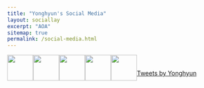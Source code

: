 ```yaml
---
title: "Yonghyun's Social Media"
layout: sociallay
excerpt: "AOA"
sitemap: true
permalink: /social-media.html
---
```

<div class="col-sm-8 clearfix">
<a href="https://www.facebook.com/yonghyun.chung.52"><img src="{{ site.url }}{{ site.baseurl }}/images/logopic/FB.png" class="img-responsive" width="60px" style="float: left" /></a> 
<a href="https://github.com/maguman"><img src="{{ site.url }}{{ site.baseurl }}/images/logopic/github-logo.png" class="img-responsive" width="60px" style="float: left" /></a>
<a href="https://www.researchgate.net/profile/Yonghyun-Chung-2"><img src="{{ site.url }}{{ site.baseurl }}/images/logopic/researchgate.png" class="img-responsive" width="60px" style="float: left" /></a>
<a href="https://bsky.app/profile/ychung.bsky.social"><img src="{{ site.url }}{{ site.baseurl }}/images/logopic/bluesky.png" class="img-responsive" width="60px" style="float: left" /></a>
<a href="https://www.youtube.com/channel/UCJLKhB5FXj9eoVqY0ymLIsQ"><img src="{{ site.url }}{{ site.baseurl }}/images/logopic/YT.png" class="img-responsive" width="60px" style="float: left" /></a>
</div>
<br>
<br>
<a class="twitter-timeline" data-width="600" data-height="1200" data-dnt="true" data-theme="light" href="https://bsky.app/profile/ychung.bsky.social">Tweets by Yonghyun</a> 
<script async src="https://cdn.jsdelivr.net/npm/bsky-embed@0.0.5/dist/bsky-embed.es.js" charset="utf-8"></script>
<bsky-embed username="ychung.bsky.social" limit="5" > </bsky-embed>

